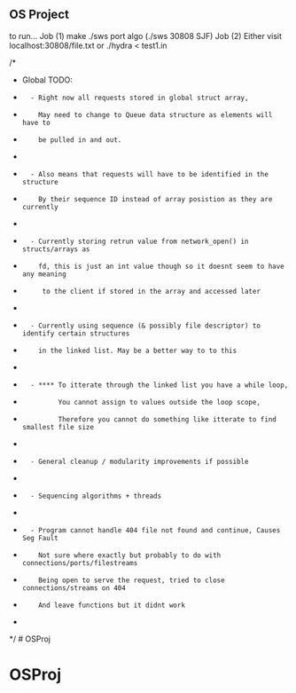 ## OS Project

to run...
    Job (1)
        make
        ./sws port algo
        (./sws 30808 SJF)
    Job (2)
        Either visit localhost:30808/file.txt
        or
        ./hydra < test1.in


/*
 * Global TODO:
 *       - Right now all requests stored in global struct array,
 *         May need to change to Queue data structure as elements will have to
 *         be pulled in and out. 
 *
 *       - Also means that requests will have to be identified in the structure
 *         By their sequence ID instead of array posistion as they are currently 
 *
 *       - Currently storing retrun value from network_open() in structs/arrays as 
 *         fd, this is just an int value though so it doesnt seem to have any meaning
 *          to the client if stored in the array and accessed later
 *
 *       - Currently using sequence (& possibly file descriptor) to identify certain structures
 *         in the linked list. May be a better way to to this
 *
 *       - **** To itterate through the linked list you have a while loop,
 *              You cannot assign to values outside the loop scope, 
 *              Therefore you cannot do something like itterate to find smallest file size
 *
 *       - General cleanup / modularity improvements if possible
 *
 *       - Sequencing algorithms + threads
 *
 *       - Program cannot handle 404 file not found and continue, Causes Seg Fault
 *         Not sure where exactly but probably to do with connections/ports/filestreams
 *         Being open to serve the request, tried to close connections/streams on 404
 *         And leave functions but it didnt work
 *              
 */ # OSProj
# OSProj
